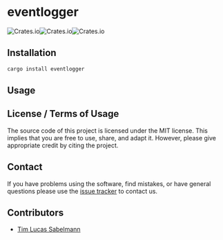 # eventlogger

![Crates.io](https://img.shields.io/crates/v/eventlogger)![Crates.io](https://img.shields.io/crates/l/eventlogger)![Crates.io](https://img.shields.io/crates/d/eventlogger)

## Installation

```bash
cargo install eventlogger
```

## Usage

## License / Terms of Usage

The source code of this project is licensed under the MIT license. This implies that you are free to use, share, and adapt it. However, please give appropriate credit by citing the project.

## Contact

If you have problems using the software, find mistakes, or have general questions please use the [issue tracker](https://github.com/tsabelmann/eventlogger-rs/issues) to contact us.

## Contributors

- [Tim Lucas Sabelmann](https://github.com/tsabelmann)